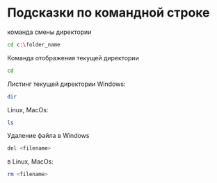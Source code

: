 # Подсказки по командной строке

команда смены директории
```sh
cd c:\folder_name
```

Команда отображения текущей директории
```sh
cd
```

Листинг текущей директории
Windows: 
```sh
dir
```
Linux, MacOs:
```sh
ls
```

Удаление файла в Windows
```sh
del <filename>
```
в Linux, MacOs:
```sh
rm <filename>
```